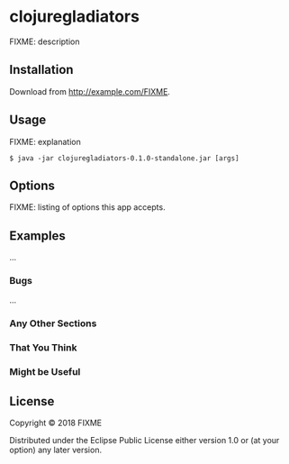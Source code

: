 # clojuregladiators

FIXME: description

## Installation

Download from http://example.com/FIXME.

## Usage

FIXME: explanation

    $ java -jar clojuregladiators-0.1.0-standalone.jar [args]

## Options

FIXME: listing of options this app accepts.

## Examples

...

### Bugs

...

### Any Other Sections
### That You Think
### Might be Useful

## License

Copyright © 2018 FIXME

Distributed under the Eclipse Public License either version 1.0 or (at
your option) any later version.
